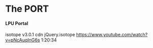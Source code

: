 # The PORT
#### LPU Portal


isotope v3.0.1 cdn
jQuery.isotope
https://www.youtube.com/watch?v=pNcAuqInG6s
1:20:34